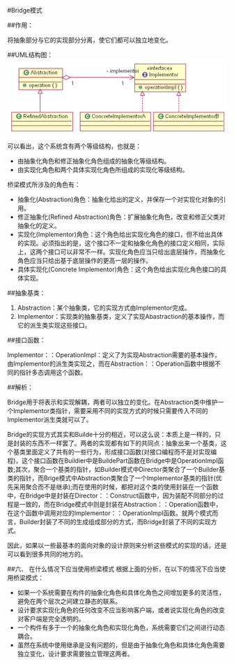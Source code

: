 #Bridge模式

##作用：

将抽象部分与它的实现部分分离，使它们都可以独立地变化。

##UML结构图：
![UML结构图](./uml.png)

可以看出，这个系统含有两个等级结构，也就是：

* 由抽象化角色和修正抽象化角色组成的抽象化等级结构。
* 由实现化角色和两个具体实现化角色所组成的实现化等级结构。

桥梁模式所涉及的角色有：

* 抽象化(Abstraction)角色：抽象化给出的定义，并保存一个对实现化对象的引用。
* 修正抽象化(Refined Abstraction)角色：扩展抽象化角色，改变和修正父类对抽象化的定义。
* 实现化(Implementor)角色：这个角色给出实现化角色的接口，但不给出具体的实现。必须指出的是，这个接口不一定和抽象化角色的接口定义相同，实际上，这两个接口可以非常不一样。实现化角色应当只给出底层操作，而抽象化角色应当只给出基于底层操作的更高一层的操作。
* 具体实现化(Concrete Implementor)角色：这个角色给出实现化角色接口的具体实现。

##抽象基类：
1. Abstraction：某个抽象类，它的实现方式由Implementor完成。
2. Implementor：实现类的抽象基类，定义了实现Abastraction的基本操作，而它的派生类实现这些接口。


##接口函数：

Implementor：：OperationImpl：定义了为实现Abstraction需要的基本操作，由Implementor的派生类实现之，而在Abstraction：：Operation函数中根据不同的指针多态调用这个函数。

##解析：

Bridge用于将表示和实现解耦，两者可以独立的变化。在Abstraction类中维护一个Implementor类指针，需要采用不同的实现方式的时候只需要传入不同的Implementor派生类就可以了。

Bridge的实现方式其实和Builde十分的相近，可以这么说：本质上是一样的，只是封装的东西不一样罢了。两者的实现都有如下的共同点：抽象出来一个基类，这个基类里面定义了共有的一些行为，形成接口函数(对接口编程而不是对实现编程)，这个接口函数在Buildier中是BuildePart函数在Bridge中是OperationImpl函数;其次，聚合一个基类的指针，如Builder模式中Director类聚合了一个Builder基类的指针，而Brige模式中Abstraction类聚合了一个Implementor基类的指针(优先采用聚合而不是继承);而在使用的时候，都把对这个类的使用封装在一个函数中，在Bridge中是封装在Director：：Construct函数中，因为装配不同部分的过程是一致的，而在Bridge模式中则是封装在Abstraction：：Operation函数中，在这个函数中调用对应的Implementor：：OperationImpl函数。就两个模式而言，Builder封装了不同的生成组成部分的方式，而Bridge封装了不同的实现方式。

因此，如果以一些最基本的面向对象的设计原则来分析这些模式的实现的话，还是可以看到很多共同的地方的。


##六、 在什么情况下应当使用桥梁模式
根据上面的分析，在以下的情况下应当使用桥梁模式：

* 如果一个系统需要在构件的抽象化角色和具体化角色之间增加更多的灵活性，避免在两个层次之间建立静态的联系。
* 设计要求实现化角色的任何改变不应当影响客户端，或者说实现化角色的改变对客户端是完全透明的。
* 一个构件有多于一个的抽象化角色和实现化角色，系统需要它们之间进行动态耦合。
* 虽然在系统中使用继承是没有问题的，但是由于抽象化角色和具体化角色需要独立变化，设计要求需要独立管理这两者。